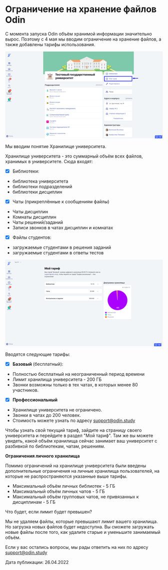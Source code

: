 # Ограничение на хранение файлов Odin

С момента запуска Odin объём хранимой информации значительно вырос. Поэтому с 4 мая мы вводим ограничение на хранение файлов, а также добавлены тарифы использования.

![](<../../.gitbook/assets/image (29).png>)

Мы вводим понятие Хранилище университета.

Хранилище университета - это суммарный объём всех файлов, хранимых в университете. Сюда входят:

* [x] Библиотеки:

<!---->

* библиотека университета
* библиотеки подразделений
* библиотеки дисциплин

<!---->

* [x] Чаты (прикреплённые к сообщениям файлы)  

<!---->

* Чаты дисциплин
* Комнаты дисциплин
* Чаты решений/заданий
* Записи звонков в чатах дисциплин и комнатах

<!---->

* [x] Файлы студентов:

<!---->

* загружаемые студентами в решения заданий
* загружаемые студентами в ответы тестов

![](<../../.gitbook/assets/image (37).png>)

Вводятся следующие тарифы:

* [x] **Базовый** (бесплатный):

<!---->

* Полностью бесплатный на неограниченный период времени
* Лимит хранилища университета - 200 ГБ
* Звонки возможны только в тех чатах, в которых менее 80 участников.

<!---->

* [x] **Профессиональный**

<!---->

* Хранилище университета не ограничено.
* Звонки в чатах до 200 человек.
* Стоимость можете узнать по адресу support@odin.study

Чтобы узнать свой текущий тариф, зайдите на страницу своего университета и перейдите в раздел "Мой тариф". Там же вы можете увидеть, какой объём хранилища сейчас занимает ваш университет с разбивкой по библиотекам, чатам, решениям.

**Ограничения личного хранилища**

Помимо ограничений на хранилище университета были введены дополнительные ограничения на личные хранилища пользователей, на которые не распространяются указанные выше тарифы.

* Максимальный объём личных библиотек - 5 ГБ
* Максимальный объём личных чатов - 5 ГБ
* Максимальный объём групповых чатов, не привязанных к дисциплинам - 5 ГБ

Что будет, если лимит будет превышен?

Мы не удаляем файлы, которые превышают лимит вашего хранилища. Но загрузка новых файлов будет недоступна. Вы сможете загружать новые файлы после того, как удалите старые и уменьшите занимаемый объём.



Если у вас остались вопросы, мы рады ответить на них по адресу support@odin.study



Дата публикации: 26.04.2022
